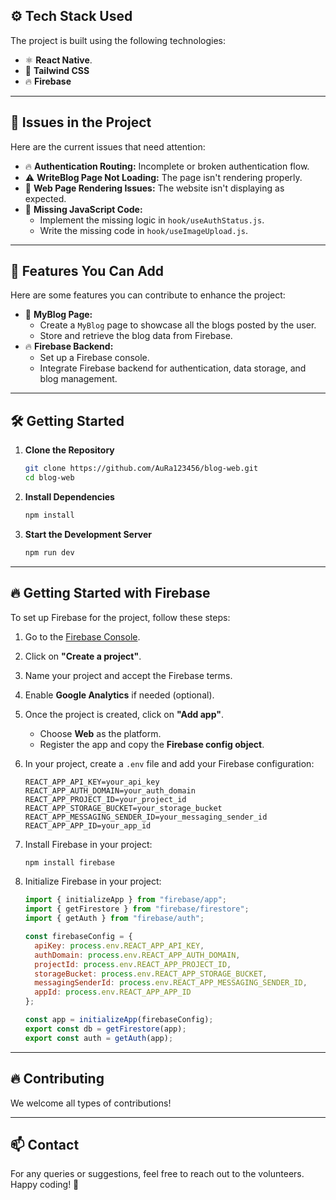 ## ⚙️ **Tech Stack Used**
The project is built using the following technologies:

- ⚛️ **React Native**.  
- 🎨 **Tailwind CSS** 
- 🔥 **Firebase**

---

## 🚩 **Issues in the Project**
Here are the current issues that need attention:

- 🔥 **Authentication Routing:** Incomplete or broken authentication flow.  
- ⚠️ **WriteBlog Page Not Loading:** The page isn't rendering properly.  
- 🛑 **Web Page Rendering Issues:** The website isn't displaying as expected.  
- 🔧 **Missing JavaScript Code:**  
   - Implement the missing logic in `hook/useAuthStatus.js`.  
   - Write the missing code in `hook/useImageUpload.js`.  

---

## 🚀 **Features You Can Add**
Here are some features you can contribute to enhance the project:

- 📝 **MyBlog Page:**  
    - Create a `MyBlog` page to showcase all the blogs posted by the user.  
    - Store and retrieve the blog data from Firebase.  
- 🔥 **Firebase Backend:**  
    - Set up a Firebase console.  
    - Integrate Firebase backend for authentication, data storage, and blog management.  

---

## 🛠️ **Getting Started**

1. **Clone the Repository**
   ```bash
   git clone https://github.com/AuRa123456/blog-web.git
   cd blog-web
   ```

2. **Install Dependencies**
   ```bash
   npm install
   ```

3. **Start the Development Server**
   ```bash
   npm run dev
   ```

---

## 🔥 **Getting Started with Firebase**

To set up Firebase for the project, follow these steps:

1. Go to the [Firebase Console](https://console.firebase.google.com).  
2. Click on **"Create a project"**.  
3. Name your project and accept the Firebase terms.  
4. Enable **Google Analytics** if needed (optional).  
5. Once the project is created, click on **"Add app"**.  
   - Choose **Web** as the platform.  
   - Register the app and copy the **Firebase config object**.  
6. In your project, create a `.env` file and add your Firebase configuration:
   ```env
   REACT_APP_API_KEY=your_api_key
   REACT_APP_AUTH_DOMAIN=your_auth_domain
   REACT_APP_PROJECT_ID=your_project_id
   REACT_APP_STORAGE_BUCKET=your_storage_bucket
   REACT_APP_MESSAGING_SENDER_ID=your_messaging_sender_id
   REACT_APP_APP_ID=your_app_id
   ```

7. Install Firebase in your project:
   ```bash
   npm install firebase
   ```

8. Initialize Firebase in your project:
   ```javascript
   import { initializeApp } from "firebase/app";
   import { getFirestore } from "firebase/firestore";
   import { getAuth } from "firebase/auth";

   const firebaseConfig = {
     apiKey: process.env.REACT_APP_API_KEY,
     authDomain: process.env.REACT_APP_AUTH_DOMAIN,
     projectId: process.env.REACT_APP_PROJECT_ID,
     storageBucket: process.env.REACT_APP_STORAGE_BUCKET,
     messagingSenderId: process.env.REACT_APP_MESSAGING_SENDER_ID,
     appId: process.env.REACT_APP_APP_ID
   };

   const app = initializeApp(firebaseConfig);
   export const db = getFirestore(app);
   export const auth = getAuth(app);
   ```

---

## 🔥 **Contributing**

We welcome all types of contributions!    

---

## 📫 **Contact**
For any queries or suggestions, feel free to reach out to the volunteers.  
Happy coding! 🚀  
